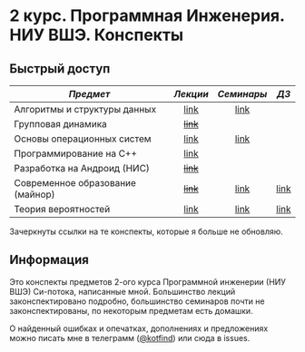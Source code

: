 # 2 курс. Программная Инженерия. НИУ ВШЭ. Конспекты
## Быстрый доступ 

*Предмет* | *Лекции* | *Семинары* | *ДЗ*
 -------- |:--------:|:----------:|:----:
Алгоритмы и структуры данных | [link](https://kotfind.github.io/hse-se-2-notes/algo/lectures/Алгоритмы_Лекции.pdf) | [link](https://kotfind.github.io/hse-se-2-notes/algo/seminars/Алгоритмы_Семинары.pdf) |
Групповая динамика | [~~link~~](https://kotfind.github.io/hse-se-2-notes/group_dynamics/lectures/Групповая_динамика_Лекции.pdf) | |
Основы операционных систем | [link](https://kotfind.github.io/hse-se-2-notes/os/lectures/Основы_операционных_систем_Лекции.pdf) | [link](https://kotfind.github.io/hse-se-2-notes/os/seminars/Основы_операционных_систем_Семинары.pdf) |
Программирование на С++ | [link](https://kotfind.github.io/hse-se-2-notes/cpp/lectures/C++_Лекции.pdf) | |
Разработка на Андроид (НИС) | [~~link~~](https://kotfind.github.io/hse-se-2-notes/android/lectures/Android_Лекции.pdf) | |
Современное образование (майнор) | [~~link~~](https://kotfind.github.io/hse-se-2-notes/edu/lectures/Современное_образование_Лекции.pdf) | [link](https://kotfind.github.io/hse-se-2-notes/edu/seminars/Совеменное_образование_Семинары.pdf) | [link](https://kotfind.github.io/hse-se-2-notes/edu/homeworks/)
Теория вероятностей | [link](https://kotfind.github.io/hse-se-2-notes/prob/lectures/Теория_Вероятностей_Лекции.pdf) | [link](https://kotfind.github.io/hse-se-2-notes/prob/seminars/Теория_Вероятностей_Семинары.pdf) | [link](https://kotfind.github.io/hse-se-2-notes/prob/homeworks/Теория_Вероятностей_Домашние_задания.pdf)

Зачеркнуты ссылки на те конспекты, которые я больше не обновляю.

## Информация

Это конспекты предметов 2-ого курса Программной инженерии (НИУ ВШЭ) Си-потока,
написанные мной. Большинство лекций законспектировано подробно, большинство
семинаров почти не законспектированы, по некоторым предметам есть домашки.

О найденный ошибках и опечатках, дополнениях и предложениях можно писать мне в
телеграмм ([@kotfind](https://t.me/kotfind)) или сюда в issues.

